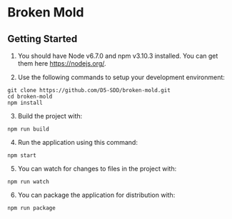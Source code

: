 # Broken Mold

## Getting Started

1. You should have Node v6.7.0 and npm v3.10.3 installed. You can get them here 
https://nodejs.org/.

2. Use the following commands to setup your development environment:
  ```
  git clone https://github.com/D5-SDD/broken-mold.git
  cd broken-mold
  npm install
  ```

3. Build the project with:
  ```
  npm run build
  ```

4. Run the application using this command:
  ```
  npm start
  ```

5. You can watch for changes to files in the project with:
  ```
  npm run watch
  ```

6. You can package the application for distribution with:
  ```
  npm run package
  ```
